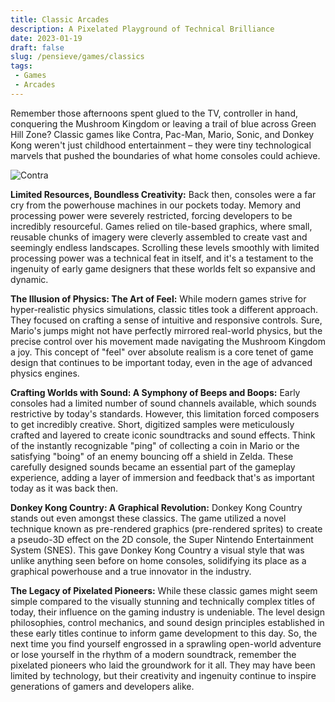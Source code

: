 ```yaml
---
title: Classic Arcades
description: A Pixelated Playground of Technical Brilliance
date: 2023-01-19
draft: false
slug: /pensieve/games/classics
tags:
 - Games
 - Arcades
---
```


Remember those afternoons spent glued to the TV, controller in hand, conquering the Mushroom Kingdom or leaving a trail of blue across Green Hill Zone? Classic games like Contra, Pac-Man, Mario, Sonic, and Donkey Kong weren't just childhood entertainment – they were tiny technological marvels that pushed the boundaries of what home consoles could achieve.

![Contra](https://wallpapercave.com/wp/S15H2Vk.jpg)

**Limited Resources, Boundless Creativity:** Back then, consoles were a far cry from the powerhouse machines in our pockets today. Memory and processing power were severely restricted, forcing developers to be incredibly resourceful. Games relied on tile-based graphics, where small, reusable chunks of imagery were cleverly assembled to create vast and seemingly endless landscapes. Scrolling these levels smoothly with limited processing power was a technical feat in itself, and it's a testament to the ingenuity of early game designers that these worlds felt so expansive and dynamic.

**The Illusion of Physics: The Art of Feel:** While modern games strive for hyper-realistic physics simulations, classic titles took a different approach. They focused on crafting a sense of intuitive and responsive controls. Sure, Mario's jumps might not have perfectly mirrored real-world physics, but the precise control over his movement made navigating the Mushroom Kingdom a joy. This concept of "feel" over absolute realism is a core tenet of game design that continues to be important today, even in the age of advanced physics engines.

**Crafting Worlds with Sound: A Symphony of Beeps and Boops:** Early consoles had a limited number of sound channels available, which sounds restrictive by today's standards. However, this limitation forced composers to get incredibly creative. Short, digitized samples were meticulously crafted and layered to create iconic soundtracks and sound effects. Think of the instantly recognizable "ping" of collecting a coin in Mario or the satisfying "boing" of an enemy bouncing off a shield in Zelda. These carefully designed sounds became an essential part of the gameplay experience, adding a layer of immersion and feedback that's as important today as it was back then.

**Donkey Kong Country: A Graphical Revolution:** Donkey Kong Country stands out even amongst these classics. The game utilized a novel technique known as pre-rendered graphics (pre-rendered sprites) to create a pseudo-3D effect on the 2D console, the Super Nintendo Entertainment System (SNES). This gave Donkey Kong Country a visual style that was unlike anything seen before on home consoles, solidifying its place as a graphical powerhouse and a true innovator in the industry.

**The Legacy of Pixelated Pioneers:** While these classic games might seem simple compared to the visually stunning and technically complex titles of today, their influence on the gaming industry is undeniable. The level design philosophies, control mechanics, and sound design principles established in these early titles continue to inform game development to this day. So, the next time you find yourself engrossed in a sprawling open-world adventure or lose yourself in the rhythm of a modern soundtrack, remember the pixelated pioneers who laid the groundwork for it all. They may have been limited by technology, but their creativity and ingenuity continue to inspire generations of gamers and developers alike.
